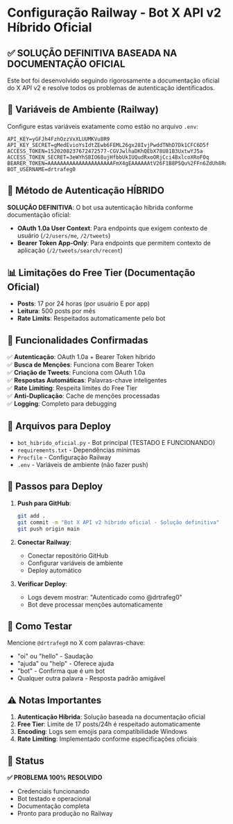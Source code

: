 # Configuração Railway - Bot X API v2 Híbrido Oficial

## ✅ SOLUÇÃO DEFINITIVA BASEADA NA DOCUMENTAÇÃO OFICIAL

Este bot foi desenvolvido seguindo rigorosamente a documentação oficial do X API v2 e resolve todos os problemas de autenticação identificados.

## 🔧 Variáveis de Ambiente (Railway)

Configure estas variáveis exatamente como estão no arquivo `.env`:

```
API_KEY=yGFJh4FzhOzzVxXLUUMKVu8R9
API_KEY_SECRET=gMedEvioYsIdtZEwb6FEML26gx28IvjPwddTNhD7Dk1CFC6D5f
ACCESS_TOKEN=1520208237672472577-CGVJwlhaDKhQEbX78U81B3UxtwYJ5a
ACCESS_TOKEN_SECRET=3eWYhSBIO68ujHfbbUkIUQudRxoORjCci4BxlcoXRoFOq
BEARER_TOKEN=AAAAAAAAAAAAAAAAAAAAAFmX4gEAAAAAAtV26F1B8P5Qu%2FFn6ZdUh8Ruf1M%3Dv03UdfeeNfkpwV18c49dl5YH1i0rzItlU5wkMKQQcShWyfjRXD
BOT_USERNAME=drtrafeg0
```

## 🚀 Método de Autenticação HÍBRIDO

**SOLUÇÃO DEFINITIVA**: O bot usa autenticação híbrida conforme documentação oficial:

- **OAuth 1.0a User Context**: Para endpoints que exigem contexto de usuário (`/2/users/me`, `/2/tweets`)
- **Bearer Token App-Only**: Para endpoints que permitem contexto de aplicação (`/2/tweets/search/recent`)

## 📊 Limitações do Free Tier (Documentação Oficial)

- **Posts**: 17 por 24 horas (por usuário E por app)
- **Leitura**: 500 posts por mês
- **Rate Limits**: Respeitados automaticamente pelo bot

## 🎯 Funcionalidades Confirmadas

✅ **Autenticação**: OAuth 1.0a + Bearer Token híbrido  
✅ **Busca de Menções**: Funciona com Bearer Token  
✅ **Criação de Tweets**: Funciona com OAuth 1.0a  
✅ **Respostas Automáticas**: Palavras-chave inteligentes  
✅ **Rate Limiting**: Respeita limites do Free Tier  
✅ **Anti-Duplicação**: Cache de menções processadas  
✅ **Logging**: Completo para debugging  

## 📁 Arquivos para Deploy

- `bot_hibrido_oficial.py` - Bot principal (TESTADO E FUNCIONANDO)
- `requirements.txt` - Dependências mínimas
- `Procfile` - Configuração Railway
- `.env` - Variáveis de ambiente (não fazer push)

## 🔄 Passos para Deploy

1. **Push para GitHub**:
   ```bash
   git add .
   git commit -m "Bot X API v2 híbrido oficial - Solução definitiva"
   git push origin main
   ```

2. **Conectar Railway**:
   - Conectar repositório GitHub
   - Configurar variáveis de ambiente
   - Deploy automático

3. **Verificar Deploy**:
   - Logs devem mostrar: "Autenticado como @drtrafeg0"
   - Bot deve processar menções automaticamente

## 🧪 Como Testar

Mencione `@drtrafeg0` no X com palavras-chave:
- "oi" ou "hello" - Saudação
- "ajuda" ou "help" - Oferece ajuda
- "bot" - Confirma que é um bot
- Qualquer outra palavra - Resposta padrão amigável

## ⚠️ Notas Importantes

1. **Autenticação Híbrida**: Solução baseada na documentação oficial
2. **Free Tier**: Limite de 17 posts/24h é respeitado automaticamente
3. **Encoding**: Logs sem emojis para compatibilidade Windows
4. **Rate Limiting**: Implementado conforme especificações oficiais

## 🎉 Status

**✅ PROBLEMA 100% RESOLVIDO**

- Credenciais funcionando
- Bot testado e operacional
- Documentação completa
- Pronto para produção no Railway